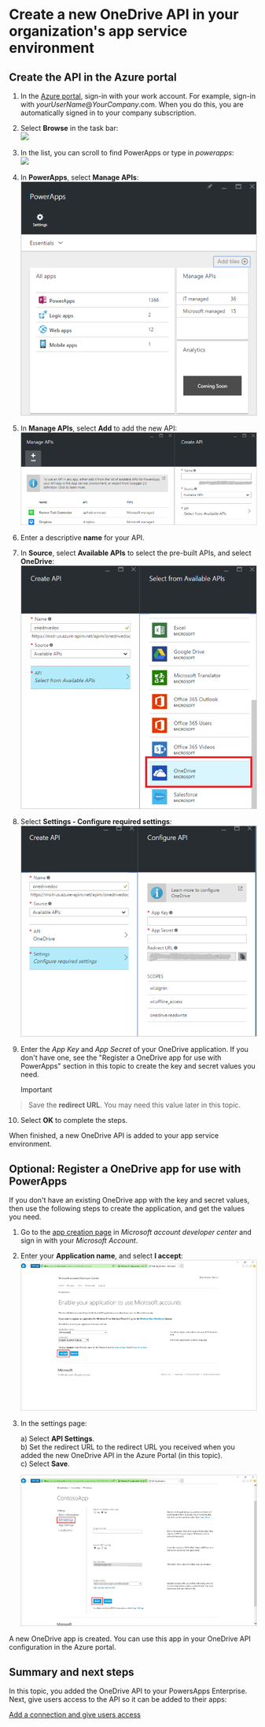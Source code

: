 <properties
    pageTitle="Add the OneDrive API to PowerApps Enterprise | Microsoft Azure"
    description="Create or configure a new OneDrive API in your organization's app service environment"
    services=""
    suite="powerapps"
    documentationCenter="" 
    authors="rajeshramabathiran"
    manager="dwrede"
    editor=""/>

<tags
   ms.service="powerapps"
   ms.devlang="na"
   ms.topic="article"
   ms.tgt_pltfrm="na"
   ms.workload="na" 
   ms.date="11/25/2015"
   ms.author="litran"/>

# Create a new OneDrive API in your organization's app service environment
## Create the API in the Azure portal
1. In the [Azure portal](https://portal.azure.com/), sign-in with your work account. For example, sign-in with *yourUserName*@*YourCompany*.com. When you do this, you are automatically signed in to your company subscription.

2. Select **Browse** in the task bar:  
![][14]

3. In the list, you can scroll to find PowerApps or type in *powerapps*:  
![][15]  

4. In **PowerApps**, select **Manage APIs**:    
![Browse to registered apis][1]

5. In **Manage APIs**, select **Add** to add the new API:  
![Add API][2]

6. Enter a descriptive **name** for your API.  

7. In **Source**, select **Available APIs** to select the pre-built APIs, and select **OneDrive**:  
![select OneDrive api][3]

8. Select **Settings - Configure required settings**:  
![configure OneDrive API settings][4]

9. Enter the *App Key* and *App Secret* of your OneDrive application. If you don't have one, see the "Register a OneDrive app for use with PowerApps" section in this topic to create the key and secret values you need.  

   > [!IMPORTANT]
> Save the **redirect URL**. You may need this value later in this topic.
> 
10. Select **OK** to complete the steps.


When finished, a new OneDrive API is added to your app service environment.

## Optional: Register a OneDrive app for use with PowerApps
If you don't have an existing OneDrive app with the key and secret values, then use the following steps to create the application, and get the values you need. 

1. Go to the [app creation page](https://account.live.com/developers/applications/create) in *Microsoft account developer center* and sign in with your *Microsoft Account*.

2. Enter your **Application name**, and select **I accept**:  
![OneDrive new app][6]

3. In the settings page:  

    a) Select **API Settings**.  
 b) Set the redirect URL to the redirect URL you received when you added the new OneDrive API in the Azure Portal (in this topic).  
 c) Select **Save**.  

    ![OneDrive app API settings][7]


A new OneDrive app is created. You can use this app in your OneDrive API configuration in the Azure portal. 

## Summary and next steps
In this topic, you added the OneDrive API to your PowersApps Enterprise. Next, give users access to the API so it can be added to their apps: 

[Add a connection and give users access](powerapps-manage-api-connection-user-access.md)

<!--References-->

[1]: ./media/powerapps-create-api-onedrive/browse-to-registered-apis.PNG
[2]: ./media/powerapps-create-api-onedrive/add-api.PNG
[3]: ./media/powerapps-create-api-onedrive/select-onedrive-api.PNG
[4]: ./media/powerapps-create-api-onedrive/configure-onedrive-api.PNG
[5]: https://account.live.com/developers/applications/create
[6]: ./media/powerapps-create-api-onedrive/onedrive-new-app.PNG
[7]: ./media/powerapps-create-api-onedrive/onedrive-app-api-settings.PNG
[14]: ./media/powerapps-create-api-onedrive/browseall.png
[15]: ./media/powerapps-create-api-onedrive/allresources.png